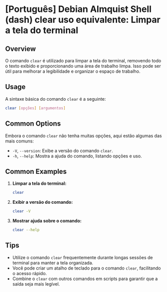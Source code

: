 # [Português] Debian Almquist Shell (dash) clear uso equivalente: Limpar a tela do terminal

## Overview
O comando `clear` é utilizado para limpar a tela do terminal, removendo todo o texto exibido e proporcionando uma área de trabalho limpa. Isso pode ser útil para melhorar a legibilidade e organizar o espaço de trabalho.

## Usage
A sintaxe básica do comando `clear` é a seguinte:

```bash
clear [opções] [argumentos]
```

## Common Options
Embora o comando `clear` não tenha muitas opções, aqui estão algumas das mais comuns:

- `-V`, `--version`: Exibe a versão do comando `clear`.
- `-h`, `--help`: Mostra a ajuda do comando, listando opções e uso.

## Common Examples

1. **Limpar a tela do terminal:**
   ```bash
   clear
   ```

2. **Exibir a versão do comando:**
   ```bash
   clear -V
   ```

3. **Mostrar ajuda sobre o comando:**
   ```bash
   clear --help
   ```

## Tips
- Utilize o comando `clear` frequentemente durante longas sessões de terminal para manter a tela organizada.
- Você pode criar um atalho de teclado para o comando `clear`, facilitando o acesso rápido.
- Combine o `clear` com outros comandos em scripts para garantir que a saída seja mais legível.